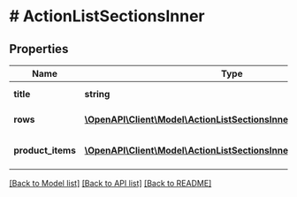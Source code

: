 # # ActionListSectionsInner

## Properties

Name | Type | Description | Notes
------------ | ------------- | ------------- | -------------
**title** | **string** | Title of the section | [optional]
**rows** | [**\OpenAPI\Client\Model\ActionListSectionsInnerRowsInner[]**](ActionListSectionsInnerRowsInner.md) | Rows of the section | [optional]
**product_items** | [**\OpenAPI\Client\Model\ActionListSectionsInnerProductItemsInner[]**](ActionListSectionsInnerProductItemsInner.md) | Product items of the section | [optional]

[[Back to Model list]](../../README.md#models) [[Back to API list]](../../README.md#endpoints) [[Back to README]](../../README.md)
